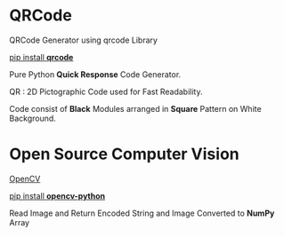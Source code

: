 # QRCode

QRCode Generator using qrcode Library 

[pip install **qrcode**](https://pypi.org/project/qrcode/)

Pure Python **Quick Response** Code Generator.

QR : 2D Pictographic Code used for Fast Readability. 

Code consist of **Black** Modules arranged in **Square** Pattern on White Background.


# Open Source Computer Vision

[OpenCV](https://opencv.org/)

[pip install **opencv-python**](https://pypi.org/project/opencv-python/)

Read Image and Return Encoded String and Image Converted to **NumPy** Array
